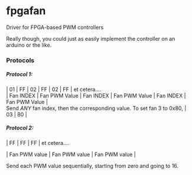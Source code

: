 # fpgafan
Driver for FPGA-based PWM controllers

Really though, you could just as easily implement the controller on an arduino or the like.

### Protocols
##### Protocol 1:
   | 01        | FF            |  02        | FF            |  02        | FF            |   et cetera....   
   | Fan INDEX | Fan PWM Value |  Fan INDEX | Fan PWM Value |  Fan INDEX | Fan PWM Value |   
   Send *ANY* fan index, then the corresponding value. To set fan 3 to 0x80, | 03 | 80 |

##### Protocol 2:
   | FF            | FF            | FF            | et cetera....
	 
   | Fan PWM value | Fan PWM value | Fan PWM value |
	 
   Send each PWM value sequentially, starting from zero and going to 16.

